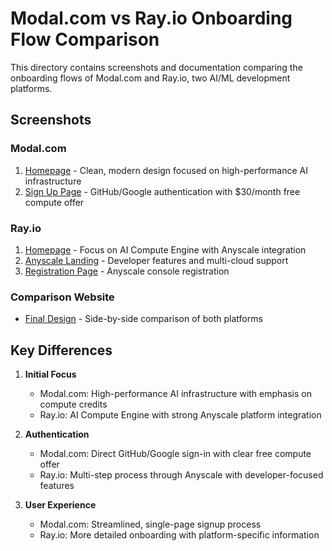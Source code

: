 # Modal.com vs Ray.io Onboarding Flow Comparison

This directory contains screenshots and documentation comparing the onboarding flows of Modal.com and Ray.io, two AI/ML development platforms.

## Screenshots

### Modal.com
1. [Homepage](screenshots/modal_065146.png) - Clean, modern design focused on high-performance AI infrastructure
2. [Sign Up Page](screenshots/modal_signup_next_065159.png) - GitHub/Google authentication with $30/month free compute offer

### Ray.io
1. [Homepage](screenshots/ray_io_065228.png) - Focus on AI Compute Engine with Anyscale integration
2. [Anyscale Landing](screenshots/anyscale_ray_on_065244.png) - Developer features and multi-cloud support
3. [Registration Page](screenshots/console_anyscale_065300.png) - Anyscale console registration

### Comparison Website
- [Final Design](screenshots/onboarding_flow_070044.png) - Side-by-side comparison of both platforms

## Key Differences

1. **Initial Focus**
   - Modal.com: High-performance AI infrastructure with emphasis on compute credits
   - Ray.io: AI Compute Engine with strong Anyscale platform integration

2. **Authentication**
   - Modal.com: Direct GitHub/Google sign-in with clear free compute offer
   - Ray.io: Multi-step process through Anyscale with developer-focused features

3. **User Experience**
   - Modal.com: Streamlined, single-page signup process
   - Ray.io: More detailed onboarding with platform-specific information
